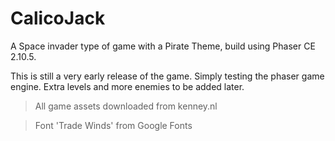 # CalicoJack
A Space invader type of game with a Pirate Theme, build using Phaser CE 2.10.5.

This is still a very early release of the game. Simply testing the phaser game engine. Extra levels and more enemies to be added later.

> All game assets downloaded from kenney.nl

> Font 'Trade Winds' from Google Fonts
